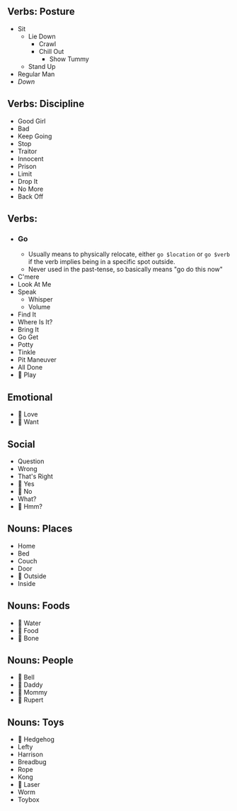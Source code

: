 ## Verbs: Posture 
- Sit
	- Lie Down
		- Crawl
		- Chill Out
			- Show Tummy
	- Stand Up
- Regular Man
- _Down_

## Verbs: Discipline
- Good Girl
- Bad
- Keep Going
- Stop
- Traitor
- Innocent
- Prison
- Limit 
- Drop It
- No More
- Back Off

## Verbs: 
- ### Go
	- Usually means to physically relocate, either `go $location` or `go $verb` if the verb implies being in a specific spot outside.
	- Never used in the past-tense, so basically means "go do this now"
- C'mere
- Look At Me
- Speak
	- Whisper
	- Volume
- Find It
- Where Is It?
- Bring It
- Go Get
- Potty
- Tinkle
- Pit Maneuver
- All Done
- 🔘 Play

## Emotional
- 🔘 Love
- 🔘 Want

## Social
- Question
- Wrong
- That's Right
- 🔘 Yes
- 🔘 No
- What?
- 🔘 Hmm?

## Nouns: Places
- Home
- Bed
- Couch
- Door
- 🔘 Outside
- Inside

## Nouns: Foods
- 🔘 Water
- 🔘 Food
- 🔘 Bone

## Nouns: People
- 🔘 Bell
- 🔘 Daddy
- 🔘 Mommy
- 🔘 Rupert

## Nouns: Toys
- 🔘 Hedgehog
- Lefty
- Harrison
- Breadbug
- Rope
- Kong
- 🔘 Laser
- Worm
- Toybox